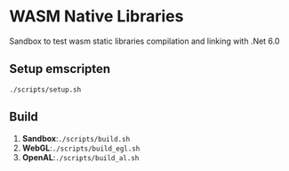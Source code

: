 # WASM Native Libraries

Sandbox to test wasm static libraries compilation and linking with .Net 6.0

## Setup emscripten

`./scripts/setup.sh`

## Build

1. **Sandbox**:`./scripts/build.sh`
1. **WebGL**:`./scripts/build_egl.sh`
1. **OpenAL**:`./scripts/build_al.sh`
